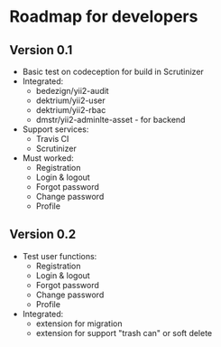 Roadmap for developers
======================

Version 0.1
-----------
* Basic test on codeception for build in Scrutinizer
* Integrated:
    * bedezign/yii2-audit
    * dektrium/yii2-user
    * dektrium/yii2-rbac
    * dmstr/yii2-adminlte-asset - for backend
* Support services:
    * Travis CI
    * Scrutinizer
* Must worked:
    * Registration
    * Login & logout
    * Forgot password
    * Change password
    * Profile

Version 0.2
-----------
* Test user functions:
    * Registration
    * Login & logout
    * Forgot password
    * Change password
    * Profile
* Integrated:
    * extension for migration
    * extension for support "trash can" or soft delete


